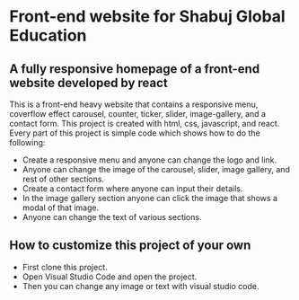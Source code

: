# Front-end website for Shabuj Global Education

## A fully responsive homepage of a front-end website developed by react

This is a front-end heavy website that contains a responsive menu, coverflow effect carousel, counter, ticker, slider, image-gallery, and a contact form. This project is created with html, css, javascript, and react. Every part of this project is simple code which shows how to do the following: 

* Create a responsive menu and anyone can change the logo and link.
* Anyone can change the image of the carousel, slider, image gallery, and rest of other sections.
* Create a contact form where anyone can input their details. 
* In the image gallery section anyone can click the image that shows a modal of that image.
* Anyone can change the text of various sections.

## How to customize this project of your own 
* First clone this project.
* Open Visual Studio Code and open the project.
* Then you can change any image or text with visual studio code.